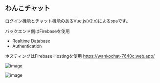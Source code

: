 ## わんこチャット
ログイン機能とチャット機能のあるVue.js(v2.x)によるspaです。

バックエンド側はFirebaseを使用
- Realtime Database
- Authentication

ホスティングはFirebase Hostingを使用
https://wankochat-7640c.web.app/

![image](https://user-images.githubusercontent.com/65487142/131284802-96458883-e5e9-47d7-bf39-083d4cd47365.png)

![image](https://user-images.githubusercontent.com/65487142/131284912-ab440f90-fce4-42a8-854e-64e17b6995a7.png)